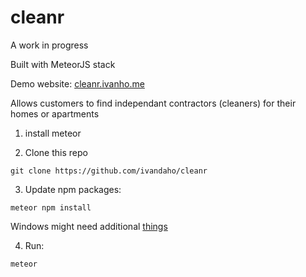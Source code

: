 # cleanr

A work in progress

Built with MeteorJS stack

Demo website: [cleanr.ivanho.me](http://cleanr.ivanho.me)

Allows customers to find independant contractors (cleaners) for their homes or apartments

1. install meteor

2. Clone this repo

  `git clone https://github.com/ivandaho/cleanr`

3. Update npm packages:

  `meteor npm install`

  Windows might need additional [things](https://github.com/nodejs/node-gyp#installation)

4. Run:

  `meteor`




